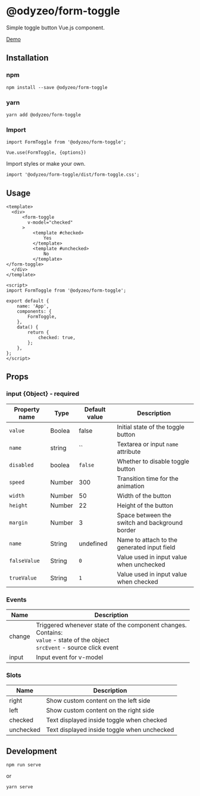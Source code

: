 # @odyzeo/form-toggle

Simple toggle button Vue.js component.

<a href="https://form-toggle-aid071pba.now.sh" target="_blank">Demo</a>

## Installation

### npm

```
npm install --save @odyzeo/form-toggle
```

### yarn

```
yarn add @odyzeo/form-toggle
```

### Import

```
import FormToggle from '@odyzeo/form-toggle';

Vue.use(FormToggle, {options})
```

Import styles or make your own.

```
import '@odyzeo/form-toggle/dist/form-toggle.css';
```

## Usage

```vue
<template>
  <div>
      <form-toggle
        v-model="checked"
      >
          <template #checked>
              Yes
          </template>
          <template #unchecked>
              No
          </template>
</form-toggle>
  </div>
</template>
```

```vue
<script>
import FormToggle from '@odyzeo/form-toggle';

export default {
    name: 'App',
    components: {
        FormToggle,
    },
    data() {
        return {
            checked: true,
        };
    },
};
</script>
```

## Props

### input {Object} -  required
| Property name     | Type    | Default value | Description |
| ----------------- | ------  | ------------- | ----------- |
| `value`           | Boolea  | false         | Initial state of the toggle button |
| `name`            | string  | ``            | Textarea or input `name` attribute |
| `disabled`        | boolea  | `false`       | Whether to disable toggle button |
| `speed`           | Number  | 300           | Transition time for the animation |
| `width`           | Number  | 50            | Width of the button |
| `height`          | Number  | 22            | Height of the button |
| `margin`          | Number  | 3             | Space between the switch and background border |
| `name`            | String  | undefined     | Name to attach to the generated input field |
| `falseValue`      | String  | `0`           | Value used in input value when unchecked |
| `trueValue`       | String  | `1`           | Value used in input value when checked |

### Events

| Name   | Description              |
| ---    | ---                      |
| change | Triggered whenever state of the component changes. <br>Contains: <br>`value` - state of the object <br>`srcEvent` - source click event |
| input  | Input event for v-model |

### Slots
| Name       | Description                                 |
| ---        | ---                                         |
| right      | Show custom content on the left side        |
| left       | Show custom content on the right side       |
| checked    | Text displayed inside toggle when checked   |
| unchecked  | Text displayed inside toggle when unchecked |

## Development

```
npm run serve
```

or

```bash
yarn serve
```
